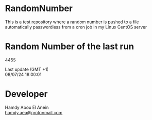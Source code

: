 # RandomNumber    
This is a test repository where a random number is pushed to a file automatically passwordless from a cron job in my Linux CentOS server    
# Random Number of the last run   
4455
      
Last update (GMT +1)    
08/07/24 18:00:01
# Developer    
Hamdy Abou El Anein   
hamdy.aea@protonmail.com
